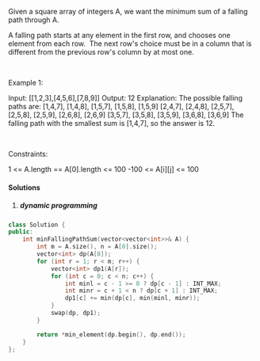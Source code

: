Given a square array of integers A, we want the minimum sum of a falling path through A.

A falling path starts at any element in the first row, and chooses one element from each row.  The next row's choice must be in a column that is different from the previous row's column by at most one.

 

Example 1:

Input: [[1,2,3],[4,5,6],[7,8,9]]
Output: 12
Explanation: 
The possible falling paths are:
[1,4,7], [1,4,8], [1,5,7], [1,5,8], [1,5,9]
[2,4,7], [2,4,8], [2,5,7], [2,5,8], [2,5,9], [2,6,8], [2,6,9]
[3,5,7], [3,5,8], [3,5,9], [3,6,8], [3,6,9]
The falling path with the smallest sum is [1,4,7], so the answer is 12.

 

Constraints:

1 <= A.length == A[0].length <= 100
-100 <= A[i][j] <= 100

#### Solutions

1. ##### dynamic programming

```c++
class Solution {
public:
    int minFallingPathSum(vector<vector<int>>& A) {
        int m = A.size(), n = A[0].size();
        vector<int> dp(A[0]);
        for (int r = 1; r < m; r++) {
            vector<int> dp1(A[r]);
            for (int c = 0; c < n; c++) {
                int minl = c - 1 >= 0 ? dp[c - 1] : INT_MAX;
                int minr = c + 1 < n ? dp[c + 1] : INT_MAX;
                dp1[c] += min(dp[c], min(minl, minr));
            }
            swap(dp, dp1);
        }

        return *min_element(dp.begin(), dp.end());
    }
};
```